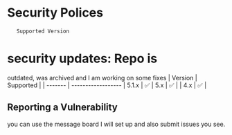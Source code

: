 # Security Polices 
       Supported Version       
# security updates: Repo is 
   outdated,
   was archived and I am
working on some fixes 
| Version | Supported          |
| ------- | ------------------
| 5.1.x   | :white_check_mark: 
| 5.x     | ✅                |
| 4.x   | :white_check_mark:
|    
## Reporting a Vulnerability
you can use the
message board I will set up and 
also submit issues you see.
